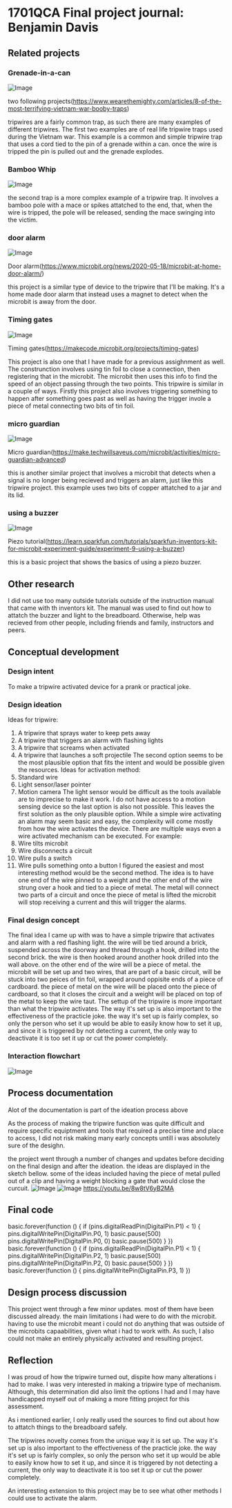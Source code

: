 # 1701QCA Final project journal: Benjamin Davis

## Related projects ##

### Grenade-in-a-can ###

![Image](tripwiregrenade.jpeg)

two following projects(https://www.wearethemighty.com/articles/8-of-the-most-terrifying-vietnam-war-booby-traps)

tripwires are a fairly common trap, as such there are many examples of different tripwires. The first two examples are of real life tripwire traps used during the Vietnam war. This example is a common and simple tripwire trap that uses a cord tied to the pin of a grenade within a can. once the wire is tripped the pin is pulled out and the grenade explodes.

### Bamboo Whip ###

![Image](tripwiremace.jpeg)

the second trap is a more complex example of a tripwire trap. It involves a bamboo pole with a mace or spikes attatched to the end, that, when the wire is tripped, the pole will be released, sending the mace swinging into the victim.

### door alarm ###

![Image](dooralarm.PNG)

Door alarm(https://www.microbit.org/news/2020-05-18/microbit-at-home-door-alarm/)

this project is a similar type of device to the tripwire that I'll be making. It's a home made door alarm that instead uses a magnet to detect when the microbit is away from the door.

### Timing gates ###

![Image](sensor2.jpg)

Timing gates(https://makecode.microbit.org/projects/timing-gates)

This project is also one that I have made for a previous assighnment as well. The construnction involves using tin foil to close a connection, then registering that in the microbit. The microbit then uses this info to find the speed of an object passing through the two points. This tripwire is similar in a couple of ways. Firstly this project also involves triggering something to happen after something goes past as well as having the trigger invole a piece of metal connecting two bits of tin foil.

### micro guardian ###

![Image](microguardian.jpg)

Micro guardian(https://make.techwillsaveus.com/microbit/activities/micro-guardian-advanced)

this is another similar project that involves a microbit that detects when a signal is no longer being recieved and triggers an alarm, just like this tripwire project. this example uses two bits of copper attatched to a jar and its lid.

### using a buzzer ###

![Image](piezo.jpg)

Piezo tutorial(https://learn.sparkfun.com/tutorials/sparkfun-inventors-kit-for-microbit-experiment-guide/experiment-9-using-a-buzzer)

this is a basic project that shows the basics of using a piezo buzzer.

## Other research ##
I did not use too many outside tutorials outside of the instruction manual that came with th inventors kit. The manual was used to find out how to attatch the buzzer and light to the breadboard. Otherwise, help was recieved from other people, including friends and family, instructors and peers.

## Conceptual development ##

### Design intent ###
To make a tripwire activated device for a prank or practical joke.

### Design ideation ###
Ideas for tripwire:
1.	A tripwire that sprays water to keep pets away
2.	A tripwire that triggers an alarm with flashing lights
3.	A tripwire that screams when activated
4.	A tripwire that launches a soft projectile
The second option seems to be the most plausible option that fits the intent and would be possible given the resources.
Ideas for activation method:
1.	Standard wire
2.	Light sensor/laser pointer
3.	Motion camera
The light sensor would be difficult as the tools available are to imprecise to make it work. I do not have access to a motion sensing device so the last option is also not possible. This leaves the first solution as the only plausible option.
While a simple wire activating an alarm may seem basic and easy, the complexity will come mostly from how the wire activates the device. There are multiple ways even a wire activated mechanism can be executed. For example:
1.	Wire tilts microbit
2.	Wire disconnects a circuit
3.	Wire pulls a switch
4.	Wire pulls something onto a button
I figured the easiest and most interesting method would be the second method. The idea is to have one end of the wire pinned to a weight and the other end of the wire strung over a hook and tied to a piece of metal. The metal will connect two parts of a circuit and once the piece of metal is lifted the microbit will stop receiving a current and this will trigger the alarms.


### Final design concept ###
The final idea I came up with was to have a simple tripwire that activates and alarm with a red flashing light. the wire will be tied around a brick, suspended across the doorway and thread through a hook, drilled into the second brick. the wire is then hooked around another hook drilled into the wall above. on the other end of the wire will be a piece of metal. the microbit will be set up and two wires, that are part of a basic circuit, will be stuck into two peices of tin foil, wrapped around oppisite ends of a piece of cardboard. the piece of metal on the wire will be placed onto the piece of cardboard, so that it closes the circuit and a weight will be placed on top of the metal to keep the wire taut. The settup of the tripwire is more important than what the tripwire activates. The way it's set up is also important to the effectiveness of the practicle joke. the way it's set up is fairly complex, so only the person who set it up would be able to easily know how to set it up, and since it is triggered by not detecting a current, the only way to deactivate it is too set it up or cut the power completely.

### Interaction flowchart ###

![Image](flowchart.PNG)

## Process documentation ##

Alot of the documentation is part of the ideation process above

As the process of making the tripwire function was quite difficult and require specific equiptment and tools that required a precise time and place to access, I did not risk making many early concepts untill i was absolutely sure of the desighn.

the project went through a number of changes and updates before deciding on the final design and after the ideation. the ideas are displayed in the sketch bellow. some of the ideas included having the piece of metal pulled out of a clip and having a weight blocking a gate that would close the curcuit.
![Image](tripwireconcept.jpg)
![Image](codetripwire.PNG)
https://youtu.be/8w8tV6yB2MA

## Final code ##

basic.forever(function () {
    if (pins.digitalReadPin(DigitalPin.P1) < 1) {
        pins.digitalWritePin(DigitalPin.P0, 1)
        basic.pause(500)
        pins.digitalWritePin(DigitalPin.P0, 0)
        basic.pause(500)
    }
})
basic.forever(function () {
    if (pins.digitalReadPin(DigitalPin.P1) < 1) {
        pins.digitalWritePin(DigitalPin.P2, 1)
        basic.pause(500)
        pins.digitalWritePin(DigitalPin.P2, 0)
        basic.pause(500)
    }
})
basic.forever(function () {
    pins.digitalWritePin(DigitalPin.P3, 1)
})

## Design process discussion ##
This project went through a few minor updates. most of them have been discussed already. the main limitations i had were to do with the microbit. having to use the microbit meant i could not do anything that was outside of the microbits capaabilities, given what i had to work with. As such, I also could not make an entirely physically activated and resulting project.

## Reflection ##

I was proud of how the tripwire turned out, dispite how many alterations i had to make. I was very interested in making a tripwire type of mechanism. Although, this determination did also limit the options I had and I may have handicapped myself out of making a more fitting project for this assessment.

As i mentioned earlier, I only really used the sources to find out about how to attatch things to the breadboard safely.

The tripwires novelty comes from the unique way it is set up. The way it's set up is also important to the effectiveness of the practicle joke. the way it's set up is fairly complex, so only the person who set it up would be able to easily know how to set it up, and since it is triggered by not detecting a current, the only way to deactivate it is too set it up or cut the power completely.

An interesting extension to this project may be to see what other methods I could use to activate the alarm.

